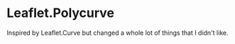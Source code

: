 # Leaflet.Polycurve
Inspired by Leaflet.Curve but changed a whole lot of things that I didn't like.
